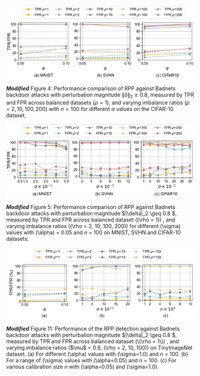 ![](Figures/fig8.png)

***Modified*** Figure 4: Performance comparison of RPP against Badnets backdoor attacks with perturbation magnitude 
$\|\delta\|_2 \geq 0.8$, measured by TPR and FPR across balanced datasets ($\rho = 1$), and varying 
imbalance ratios ($\rho = 2, 10, 100, 200$) with $n = 100$ for different $\alpha$ values on the CIFAR-10 dataset.


![](Figures/fig9.png)

***Modified*** Figure 5: Performance comparison of RPP against Badnets backdoor attacks with perturbation magnitude  $\|\delta\|_2 \geq 0.8 $, measured by TPR and FPR across balanced dataset (\(\rho = 1\)) , and varying imbalance ratios (\(\rho = 2, 10, 100, 200\)) for different \(\sigma\) values with \(\alpha\) = 0.05 and $n$ = 100 on MNIST, SVHN and CIFAR-10 datasets.

![](Figures/appendix_tinyimagenet.png)

***Modified*** Figure 11: Performance of the RPP detection against Badnets backdoor attacks with perturbation magnitude  $\|\delta\|_2 \geq 0.8 $, measured by TPR and FPR across balanced dataset (\(\rho = 1\)) , and varying imbalance ratios ($\mu$ = 0.9, \(\rho = 2, 10, 100\)) on TinyImageNet dataset. (a) For different \(\alpha\) values with \(\sigma=1.0\) and $n$ = 100. (b) For a range of \(\sigma\) values with \(\alpha=0.05\) and $n$ = 100. (c) For various calibration size $n$ with \(\alpha=0.05\) and \(\sigma=1.0\).
